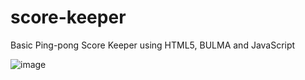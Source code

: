 # score-keeper
Basic Ping-pong Score Keeper using HTML5, BULMA and JavaScript


![image](https://user-images.githubusercontent.com/52581482/227163456-0bb2003d-f0b5-4b08-9e41-815dc66a8608.png)
